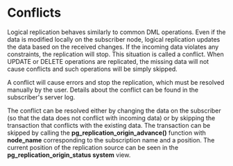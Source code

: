 # Conflicts<a name="EN-US_TOPIC_0289900926"></a>

Logical replication behaves similarly to common DML operations. Even if the data is modified locally on the subscriber node, logical replication updates the data based on the received changes. If the incoming data violates any constraints, the replication will stop. This situation is called a conflict. When UPDATE or DELETE operations are replicated, the missing data will not cause conflicts and such operations will be simply skipped.

A conflict will cause errors and stop the replication, which must be resolved manually by the user. Details about the conflict can be found in the subscriber's server log.

The conflict can be resolved either by changing the data on the subscriber (so that the data does not conflict with incoming data) or by skipping the transaction that conflicts with the existing data. The transaction can be skipped by calling the **pg_replication_origin_advance()** function with **node_name** corresponding to the subscription name and a position. The current position of the replication source can be seen in the **pg_replication_origin_status system** view.
